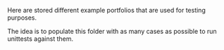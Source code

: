 Here are stored different example portfolios that are used for testing purposes.

The idea is to populate this folder with as many cases as possible to run unittests against them. 